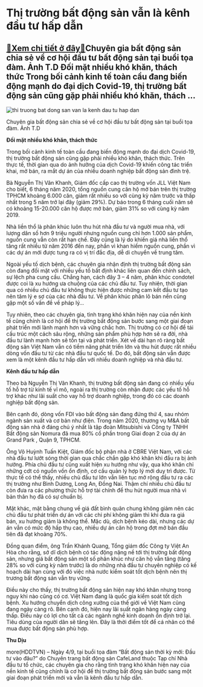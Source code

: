 Thị trường bất động sản vẫn là kênh đầu tư hấp dẫn
==================================================

[:gift:Xem chi tiết ở đây:gift:](https://hddtvn.com/thi-truong-bat-dong-san-van-la-kenh-dau-tu-hap-dan/)Chuyên gia bất động sản chia sẻ về cơ hội đầu tư bất động sản tại buổi tọa đàm. Ảnh T.D Đối mặt nhiều khó khăn, thách thức Trong bối cảnh kinh tế toàn cầu đang biến động mạnh do đại dịch Covid-19, thị trường bất động sản cũng gặp phải nhiều khó khăn, thách …
------------------------------------------------------------------------------------------------------------------------------------------------------------------------------------------------------------------------------------------------------------------





![thi truong bat dong san van la kenh dau tu hap dan](https://haiquanonline.com.vn/stores/news_dataimages/diunt/092020/04/13/in_article/5223_IMG_1882.jpg?rt=20200904144822 "Thị trường bất động sản vẫn là kênh đầu tư hấp dẫn")


Chuyên gia bất động sản chia sẻ về cơ hội đầu tư bất động sản tại buổi tọa đàm. Ảnh T.D



**Đối mặt nhiều khó khăn, thách thức**


Trong bối cảnh kinh tế toàn cầu đang biến động mạnh do đại dịch Covid-19, thị trường bất động sản cũng gặp phải nhiều khó khăn, thách thức. Trên thực tế, thời gian qua do ảnh hưởng của dịch Covid-19 khiến công tác triển khai, mở bán, ra mắt dự án của nhiều doanh nghiệp bất động sản đình trệ.


Bà Nguyễn Thị Vân Khanh, Giám đốc cấp cao thị trường vốn JLL Việt Nam cho biết, 6 tháng năm 2020, tổng nguồn cung căn hộ mở bán trên thị trường TPHCM khoảng 6.000 căn, giảm rất nhiều so với cùng kỳ năm trước và thấp nhất trong 5 năm trở lại đây (giảm 29%). Dự báo trong 6 tháng cuối năm sẽ có khoảng 15-20.000 căn hộ được mở bán, giảm 31% so với cùng kỳ năm 2019.


Nhà liền thổ là phân khúc luôn thu hút nhà đầu tư và người mua nhà, với lượng dân số hơn 9 triệu người nhưng nguồn cung chỉ hơn 1.000 sản phẩm, nguồn cung vẫn còn rất hạn chế. Đây cũng là lý do khiến giá nhà liền thổ tăng rất nhiều từ năm 2016 đến nay, phần vì khan hiếm nguồn cung, phần vì các dự án mới được tung ra có vị trí đắc địa, dễ di chuyển về trung tâm.


Ngoài yếu tố dịch bệnh, các chuyên gia nhận định thị trường bất động sản còn đang đối mặt với nhiều yếu tố bất định khác liên quan đến chính sách, sự lệch pha cung cầu. Chẳng hạn, cách đây 3 – 4 năm, phân khúc condotel được coi là xu hướng ưa chuộng của các chủ đầu tư. Tuy nhiên, thời gian qua có nhiều chủ đầu tư không thực hiện được những cam kết đầu tư tạo nên tâm lý e sợ của các nhà đầu tư. Về phân khúc phân lô bán nền cũng gặp một số vấn đề về pháp lý…


Tuy nhiên, theo các chuyên gia, tình trạng khó khăn hiện nay của nền kinh tế cũng chính là cơ hội để thị trường bất động sản bước sang một giai đoạn phát triển mới lành mạnh hơn và vững chắc hơn. Thị trường có cơ hội để tái cấu trúc một cách sâu rộng, những sản phẩm phù hợp hơn sẽ ra đời, nhà đầu tư lành mạnh hơn sẽ tồn tại và phát triển. Xét về dài hạn rõ ràng bất động sản Việt Nam vẫn có tiềm năng phát triển lớn và thu hút được rất nhiều dòng vốn đầu tư từ các nhà đầu tư quốc tế. Do đó, bất động sản vẫn được xem là một kênh đầu tư hấp dẫn với nhiều doanh nghiệp và nhà đầu tư.


**Kênh đầu tư hấp dẫn**


Theo bà Nguyễn Thị Vân Khanh, thị trường bất động sản đang có nhiều yếu tố hỗ trợ từ kinh tế vĩ mô, ngoài ra thị trường còn nhận được các yếu tố hỗ trợ khác như lãi suất cho vay hỗ trợ doanh nghiệp, trong đó có các doanh nghiệp bất động sản.


Bên cạnh đó, dòng vốn FDI vào bất động sản đang đứng thứ 4, sau nhóm ngành sản xuất và cơ bản như điện. Trong năm 2020, thương vụ M&A bất động sản nhà ở đáng chú ý nhất là tập đoàn Mitsubishi và Công ty TNHH Bất động sản Nomura đã mua 80% cổ phần trong Giai đoạn 2 của dự án Grand Park , Quận 9, TPHCM.


Ông Võ Huỳnh Tuấn Kiệt, Giám đốc bộ phận nhà ở CBRE Việt Nam, với các nhà đầu tư lướt sóng thời gian qua chắc chắn gặp khó khăn khi đầu ra bị ảnh hưởng. Phía chủ đầu tư cũng xuất hiện xu hướng như vậy, qua khó khăn chỉ những cdt có nguồn vốn ổn định, cơ cấu quản lý hợp lý mới duy trì được. Từ thực tế có thể thấy, nhiều chủ đầu tư lớn vẫn liên tục mở rộng đầu tư ra các thị trường như Bình Dương, Long An, Đồng Nai. Thậm chí nhiều chủ đầu tư còn đưa ra các phương thức hỗ trợ tài chính để thu hút người mua nhà vì bản thân họ đã có sự chuẩn bị.


Mặt khác, mặt bằng chung về giá đất bình quân chung không giảm nên các chủ đầu tư phát triển dự án với các chi phí không giảm thì khi đưa ra giá bán, xu hướng giảm là không thể. Mặc dù, dịch bệnh kéo dài, nhưng các dự án vẫn có mức độ hấp thụ cao, nhiều dự án căn hộ trong đợt mở bán đầu tiên đã đạt khoảng 70%.


Đồng quan điểm, ông Trần Khánh Quang, Tổng giám đốc Công ty Việt An Hòa cho rằng, sở dĩ dịch bệnh có tác động nặng nề tới thị trường bất động sản, nhưng giá bất động sản một số phân khúc như căn hộ vẫn tăng (tăng 28% so với cùng kỳ năm trước) là do những nhà đầu tư chuyên nghiệp có kế hoạch dài hạn cùng với đó việc nhà nước kiểm soát tốt dịch bệnh nên thị trương bất động sản vẫn trụ vững.


Điều này cho thấy, thị trường bất động sản hiện nay khó khăn nhưng trong nguy khi nào cũng có cơ. Việt Nam đang là quốc gia kiểm soát tốt dịch bệnh. Xu hướng chuyển dịch công xưởng của thế giới về Việt Nam cũng đang ngày càng rõ. Bên cạnh đó, hiện nay lãi suất ngân hàng ngày càng thấp. Điều này có lợi cho tất cả các ngành nghề kinh doanh ổn định trở lại. Tiêu dùng của người dân sẽ tăng lên. Đây là thời điểm tốt để cá nhân có thể mua được bất động sản phù hợp.




**Thu Dịu**



more(HDDTVN) – Ngày 4/9, tại buổi tọa đàm “Bất động sản thời kỳ mới: Đầu tư vào đâu?” do Chuyên trang bất động sản CafeLand thuộc Tạp chí Nhà đầu tư tổ chức, các chuyên gia cho rằng tình trạng khó khăn hiện nay của nền kinh tế cũng chính là cơ hội để thị trường bất động sản bước sang một giai đoạn phát triển mới và vẫn là kênh đầu tư hấp dẫn.


